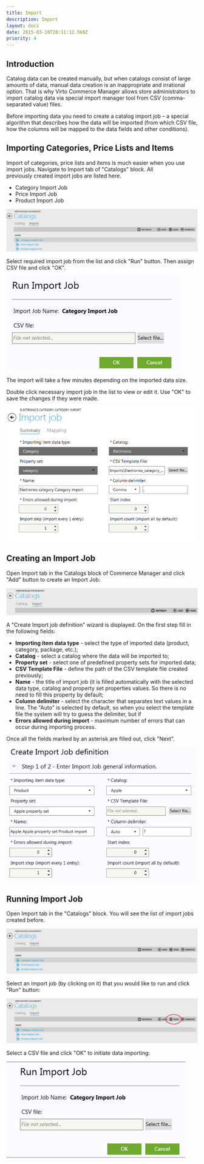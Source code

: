 ```yaml
---
title: Import
description: Import
layout: docs
date: 2015-03-18T20:11:12.560Z
priority: 4
---
```

## Introduction

Catalog data can be created manually, but when catalogs consist of large amounts of data, manual data creation is an inappropriate and irrational option. That is why Virto Commerce Manager allows store administrators to import catalog data via special import manager tool from CSV (comma-separated value) files.

Before importing data you need to create a catalog import job – a special algorithm that describes how the data will be imported (from which CSV file, how the columns will be mapped to the data fields and other conditions).

## Importing Categories, Price Lists and Items

Import of categories, price lists and items is much easier when you use import jobs. Navigate to Import tab of "Catalogs" block. All previously created import jobs are listed here.

* Category Import Job
* Price Import Job
* Product Import Job

<img src="../../../assets/images/docs/017-list-of-import-jobs.PNG" />

Select required import job from the list and click "Run" button. Then assign CSV file and click "OK".

<img src="../../../assets/images/docs/018-run-import-job.PNG" />

The import will take a few minutes depending on the imported data size.

Double click necessary import job in the list to view or edit it. Use "OK" to save the changes if they were made.

<img src="../../../assets/images/docs/image2013-10-24 10_51_41.png" />

## Creating an Import Job

Open Import tab in the Catalogs block of Commerce Manager and click "Add" button to create an Import Job:

<img src="../../../assets/images/docs/012-add-button.PNG" />

A "Create Import job definition" wizard is displayed. On the first step fill in the following fields:

* **Importing item data type** - select the type of imported data (product, category, package, etc.);
* **Catalog** - select a catalog where the data will be imported to;
* **Property set** - select one of predefined property sets for imported data;
* **CSV Template File** - define the path of the CSV template file created previously;
* **Name** - the title of import job (it is filled automatically with the selected data type, catalog and property set properties values. So there is no need to fill this property by default;
* **Column delimiter** - select the character that separates text values in a line. The "Auto" is selected by default, so when you select the template file the system will try to guess the delimiter, but if 
* **Errors allowed during import** - maximum number of errors that can occur during importing process.

Once all the fields marked by an asterisk are filled out, click "Next".

<img src="../../../assets/images/docs/image2013-10-24 10_52_31.png" />

## Running Import Job

Open Import tab in the "Catalogs" block. You will see the list of import jobs created before.

<img src="../../../assets/images/docs/014-import-jobs.PNG" />

Select an import job (by clicking on it) that you would like to run and click "Run" button:

<img src="../../../assets/images/docs/015-import-jobs.png" />

Select a CSV file and click "OK" to initiate data importing:

<img src="../../../assets/images/docs/016-select-csv-file.PNG" />